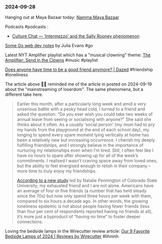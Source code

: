 ### 2024-09-28

Hanging out at Maya Bazaar today: [Namma Maya Bazaar](https://www.instagram.com/_maya_bazaar/)

Podcasts #podcasts :
- [Culture Chat — ‘Intermezzo’ and the Sally Rooney phenomenon](https://on.ft.com/3MZXQOZ)

[Some Go web dev notes](https://jvns.ca/blog/2024/09/27/some-go-web-dev-notes/) by Julia Evans #go 

Latest NYT Amplifier playlist which has a "musical clowning" theme: [The Amplifier: Send in the Clowns](https://music.youtube.com/playlist?list=PLu_RmAJBNiIJ5xygyhk-SQn6XbeM45G0A) #music #playlist 

[Does anyone have time to be a good friend anymore? | Dazed](https://www.dazeddigital.com/life-culture/article/64746/1/do-you-have-time-to-be-a-good-friend-career-relationships-work-loneliness) #friendship #loneliness 

The article above ☝🏽 reminded me of the article in posted on 2024-09-19 about the "mainstreaming of loserdom". The same phenomena, but a different take here.

> Earlier this month, after a particularly long week and amid a very unserious battle with a pesky head cold, I turned to a friend and asked the question: “Do you ever wish you could take two weeks of annual leave from seeing or socialising with anyone?” She said she thinks about it often. As a usually ‘social person’ (my mum had to pry my hands from the playground at the end of each school day), my longing to spend every spare moment lying vertically at home has been a relatively new but increasing occurrence. I cherish my deeply fulfilling friendships, and I strongly believe in the importance of nurturing my relationships even when I’m tired. Still, I often feel like I have no hours to spare after showing up for all of the week’s commitments. I realised I wasn’t craving space away from loved ones, but the ability to feel energised enough to relish in their company – more time to _truly_ enjoy my friendships.
> 
> [According to a new study](https://www.zmescience.com/science/news-science/american-loneliness-paradox/) led by Natalie Pennington of Colorado State University, my exhausted friend and I are not alone. Americans have an average of four or five friends (a number that has held steady since the 70s) but now only spend three hours per week with them, compared to six hours a decade ago. In other words, the growing loneliness epidemic is not about people having fewer friends (less than four per cent of respondents reported having no friends at all), it’s more just a byproduct of “having no time” to foster deeper connections.

Loving the bedside lamps in the Wirecutter review article: [Our 9 Favorite Bedside Lamps of 2024 | Reviews by Wirecutter](https://www.nytimes.com/wirecutter/reviews/our-favorite-bedside-lamps-under-200) #lihninh